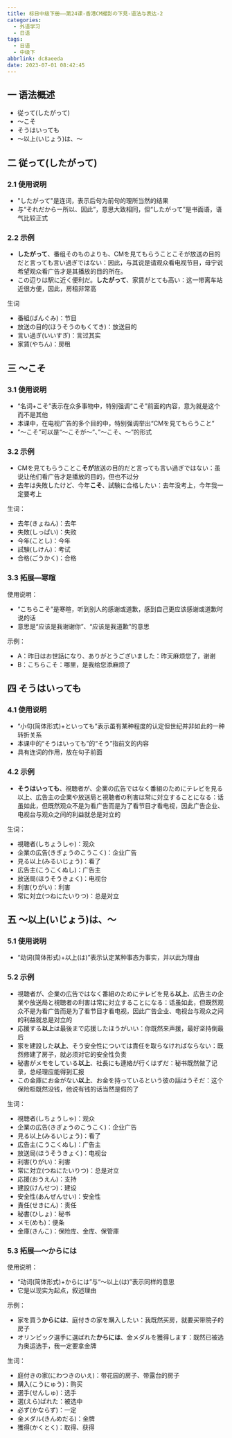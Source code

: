 ```yaml
---
title: 标日中级下册——第24课-香港CM撮影の下見-语法与表达-2
categories:
  - 外语学习
  - 日语
tags:
  - 日语
  - 中级下
abbrlink: dc8aeeda
date: 2023-07-01 08:42:45
---
```

## 一 语法概述

* 従って(したがって)
* ～こそ
* そうはいっても
* ～以上(いじょう)は、～


<!--more-->

## 二 従って(したがって)

### 2.1 使用说明

* "したがって"是连词，表示后句为前句的理所当然的结果
* 与“それだからー所以、因此”，意思大致相同，但“したがって”是书面语，语气比较正式

### 2.2 示例

* **したがって**、番组そのものよりも、CMを見てもらうことこそが放送の目的だと言っても言い過ぎではない：因此，与其说是请观众看电视节目，毋宁说希望观众看广告才是其播放的目的所在。
* この辺りは駅に近く便利だ。**したがって**、家賃がとても高い：这一带离车站近很方便，因此，房租非常高

生词

* 番組(ばんぐみ)：节目
* 放送の目的(ほうそうのもくてき)：放送目的
* 言い過ぎ(いいすぎ)：言过其实
* 家賃(やちん)：房租

## 三 ～こそ

### 3.1 使用说明

* “名词+こそ”表示在众多事物中，特别强调“こそ”前面的内容，意为就是这个而不是其他
* 本课中，在电视广告的多个目的中，特别强调举出“CMを見てもらうこと”
* ”～こそ”可以是“～こそが～”、”～こそ、～”的形式

### 3.2 示例

* CMを見てもらうことこ**そが**放送の目的だと言っても言い過ぎではない：虽说让他们看广告才是播放的目的，但也不过分
* 去年は失敗したけど、今年**こそ**、試験に合格したい：去年没考上，今年我一定要考上

生词：

* 去年(きょねん)：去年
* 失敗(しっぱい)：失败
* 今年(ことし)：今年
* 試験(しけん)：考试
* 合格(ごうかく)：合格

### 3.3 拓展—寒暄

使用说明：

* “こちらこそ”是寒暄，听到别人的感谢或道歉，感到自己更应该感谢或道歉时说的话
* 意思是“应该是我谢谢你”、“应该是我道歉”的意思

示例：

* A：昨日はお世話になり、ありがとうございました：昨天麻烦您了，谢谢
* B：こちらこそ：哪里，是我给您添麻烦了

## 四 そうはいっても

### 4.1 使用说明

* “小句(简体形式)+といっても”表示虽有某种程度的认定但世纪并非如此的一种转折关系
* 本课中的“そうはいっても”的“そう”指前文的内容
* 具有连词的作用，放在句子前面

### 4.2 示例

* **そうはいっても**、視聴者が、企業の広告ではなく番組のためにテレビを見る以上、広告主の企業や放送局と視聴者の利害は常に対立することになる：话虽如此，但既然观众不是为看广告而是为了看节目才看电视，因此广告企业、电视台与观众之间的利益就总是对立的

生词：

* 視聴者(しちょうしゃ)：观众
* 企業の広告(きぎょうのこうこく)：企业广告
* 見る以上(みるいじょう)：看了
* 広告主(こうこくぬし)：广告主
* 放送局(ほうそうきょく)：电视台
* 利害(りがい)：利害
* 常に対立(つねにたいりつ)：总是对立

## 五 ～以上(いじょう)は、～

### 5.1 使用说明

* “动词(简体形式)+以上(は)”表示认定某种事态为事实，并以此为理由

### 5.2 示例

* 視聴者が、企業の広告ではなく番組のためにテレビを見る**以上**、広告主の企業や放送局と視聴者の利害は常に対立することになる：话虽如此，但既然观众不是为看广告而是为了看节目才看电视，因此广告企业、电视台与观众之间的利益就总是对立的
* 応援する**以上**は最後まで応援したほうがいい：你既然来声援，最好坚持倒最后
* 家を建設した**以上**、そう安全性については責任を取らなければならない：既然修建了房子，就必须对它的安全性负责
* 秘書がメモをしている**以上**、社長にも連絡が行くはずだ：秘书既然做了记录，总经理应能得到汇报
* この金庫にお金がない**以上**、お金を持っているという彼の話はうそだ：这个保险柜既然没钱，他说有钱的话当然是假的了

生词：

* 視聴者(しちょうしゃ)：观众
* 企業の広告(きぎょうのこうこく)：企业广告
* 見る以上(みるいじょう)：看了
* 広告主(こうこくぬし)：广告主
* 放送局(ほうそうきょく)：电视台
* 利害(りがい)：利害
* 常に対立(つねにたいりつ)：总是对立
* 応援(おうえん)：支持
* 建設(けんせつ)：建设
* 安全性(あんぜんせい)：安全性
* 責任(せきにん)：责任
* 秘書(ひしょ)：秘书
* メモ(めも)：便条
* 金庫(きんこ)：保险库、金库、保管庫

### 5.3 拓展—～からには

使用说明：

* “动词(简体形式)+からには”与“～以上(は)”表示同样的意思
* 它是以现实为起点，叙述理由

示例：

* 家を買う**からには**、庭付きの家を購入したい：我既然买房，就要买带院子的房子
* オリンピック選手に選ばれた**からには**、金メダルを獲得します：既然已被选为奥运选手，我一定要拿金牌

生词：

* 庭付きの家(にわつきのいえ)：带花园的房子、带露台的房子
* 購入(こうにゅう)：购买
* 選手(せんしゅ)：选手
* 選(えら)ばれた：被选中
* 必ず(かならず)：一定
* 金メダル(きんめだる)：金牌
* 獲得(かくとく)：取得、获得

